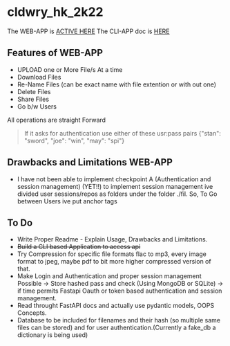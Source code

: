 # cldwry_hk_2k22

The WEB-APP is [ACTIVE HERE](https://drive-cldwry-2k22.herokuapp.com/)
The CLI-APP doc is [HERE](https://github.com/Joel-Marc/cldwry_hk_2k22/blob/master/CLI_APP/README.md)


## Features of WEB-APP

- UPLOAD one or More File/s At a time
- Download Files
- Re-Name Files (can be exact name with file extention or with out one)
- Delete Files
- Share Files
- Go b/w Users

All operations are straight Forward

> If it asks for authentication use either of these usr:pass pairs {"stan": "sword", "joe": "win", "may": "spi"}

## Drawbacks and Limitations WEB-APP

- I have not been able to implement checkpoint A (Authentication and session management) (YET!!) to implement session management ive divided user sessions/repos as folders under the folder ./fil. So, To Go between Users ive put anchor tags 

## To Do

- Write Proper Readme - Explain Usage, Drawbacks and Limitations.
- ~~Build a CLI based Application to access api~~
- Try Compression for specific file formats flac to mp3, every image format to jpeg, maybe pdf to bit more higher compressed version of that.
- Make Login and Authentication and proper session management Possible -> Store hashed pass and check (Using MongoDB or SQLite) -> if time permits Fastapi Oauth or token based authentication and session management.
- Read throught FastAPI docs and actually use pydantic models, OOPS Concepts.
- Database to be included for filenames and their hash (so multiple same files can be stored) and for user authentication.(Currently a fake_db a dictionary is being used)
  
